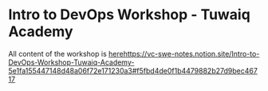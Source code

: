 # Intro to DevOps Workshop - Tuwaiq Academy
All content of the workshop is [here](https://vc-swe-notes.notion.site/Intro-to-DevOps-Workshop-Tuwaiq-Academy-5e1fa155447148d48a06f72e171230a3#f5fbd4de0f1b4479882b27d9bec46717)https://vc-swe-notes.notion.site/Intro-to-DevOps-Workshop-Tuwaiq-Academy-5e1fa155447148d48a06f72e171230a3#f5fbd4de0f1b4479882b27d9bec46717 
